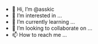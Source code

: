- 👋 Hi, I’m @asskic
- 👀 I’m interested in ...
- 🌱 I’m currently learning ...
- 💞️ I’m looking to collaborate on ...
- 📫 How to reach me ...

<!---
asskic/asskic is a ✨ special ✨ repository because its `README.md` (this file) appears on your GitHub profile.
You can click the Preview link to take a look at your changes.
--->
